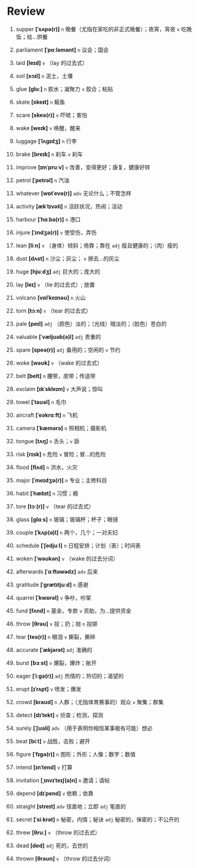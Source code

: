 # Review
1. supper **[ˈsʌpə(r)]** `n` 晚餐（尤指在家吃的非正式晚餐）；夜宵，宵夜 `v` 吃晚饭；给...供餐

2. parliament **[ˈpɑːləmənt]** `n` 议会；国会

3. laid **[leɪd]** `v` （lay 的过去式）

4. soil **[sɔɪl]** `n` 泥土，土壤

5. glue **[ɡluː]** `n` 胶水；凝聚力 `v` 胶合；粘贴

6. skate **[skeɪt]** `n` 鳐鱼

7. scare **[skeə(r)]** `v` 吓唬；害怕

8. wake **[weɪk]** `v` 唤醒，醒来

9. luggage **[ˈlʌɡɪdʒ]** `n` 行李

10. brake **[breɪk]** `n` 刹车 `v` 刹车

11. improve **[ɪmˈpruːv]** `v` 改善，变得更好；康复，健康好转

12. petrol **[ˈpetrəl]** `n` 汽油

13. whatever **[wɒtˈevə(r)]** `adv` 无论什么；不管怎样

14. activity **[ækˈtɪvəti]** `n` 活跃状况，热闹；活动

15. harbour **[ˈhɑːbə(r)]** `n` 港口

16. injure **[ˈɪndʒə(r)]** `v` 使受伤，弄伤

17. lean **[liːn]** `v` （身体）倾斜；倚靠；靠在 `adj` 瘦且健康的；（肉）瘦的

18. dust **[dʌst]** `n` 沙尘；灰尘； `v` 擦去...的灰尘

19. huge **[hjuːdʒ]** `adj` 巨大的；庞大的

20. lay **[leɪ]** `v` （lie 的过去式）; 放置

21. volcano **[vɒlˈkeɪnəʊ]** `n` 火山

22. torn **[tɔːn]** `v` （tear 的过去式）

23. pale **[peɪl]** `adj` （颜色）淡的；（光线）暗淡的；（脸色）苍白的

24. valuable **[ˈvæljuəb(ə)l]** `adj` 贵重的

25. spare **[speə(r)]** `adj` 备用的；空闲的 `v` 节约

26. woke **[wəʊk]** `v` （wake 的过去式）

27. belt **[belt]** `n` 腰带，皮带；传送带

28. exclaim **[ɪkˈskleɪm]** `v` 大声说；惊叫

29. towel **[ˈtaʊəl]** `n` 毛巾

30. aircraft **[ˈeəkrɑːft]** `n` 飞机

31. camera **[ˈkæmərə]** `n` 照相机；摄影机

32. tongue **[tʌŋ]** `n` 舌头；`v` 舔

33. risk **[rɪsk]** `n` 危险 `v` 冒险；冒...的危险

34. flood **[flʌd]** `n` 洪水，火灾

35. major **[ˈmeɪdʒə(r)]** `n` 专业；主修科目

36. habit **[ˈhæbɪt]** `n` 习惯；瘾

37. tore **[tɔː(r)]** `v` （tear 的过去式）

38. glass **[ɡlɑːs]** `n` 玻璃；玻璃杯；杯子；眼镜

39. couple **[ˈkʌp(ə)l]** `n` 两个，几个；一对夫妇

40. schedule **[ˈʃedjuːl]** `n` 日程安排；计划（表）；时间表

41. woken **[ˈwəʊkən]** `v` （wake 的过去分词）

42. afterwards **[ˈɑːftəwədz]** `adv` 后来

43. gratitude **[ˈɡrætɪtjuːd]** `n` 感谢

44. quarrel **[ˈkwɒrəl]** `v` 争吵，吵架

45. fund **[fʌnd]** `n` 基金，专款 `v` 资助，为...提供资金

46. throw **[θrəʊ]** `v` 投；扔；抛 `n` 投掷

47. tear **[teə(r)]** `n` 眼泪 `v` 撕裂，撕碎

48. accurate **[ˈækjərət]** `adj` 准确的

49. burst **[bɜːst]** `v` 爆裂，爆炸；胀开

50. eager **[ˈiːɡə(r)]** `adj` 热情的；热切的；渴望的

51. erupt **[ɪˈrʌpt]** `v` 喷发；爆发

52. crowd **[kraʊd]** `n` 人群；（尤指体育赛事的）观众 `v` 聚集；群集

53. detect **[dɪˈtekt]** `v` 侦查；检测，探测

54. surely **[ˈʃʊəli]** `adv` （用于表明你相信某事极有可能）想必

55. beat **[biːt]** `v` 战胜，击败；避开

56. figure **[ˈfɪɡə(r)]** `n` 图形；外形；人像；数字；数值

57. intend **[ɪnˈtend]** `v` 打算

58. invitation **[ˌɪnvɪˈteɪʃ(ə)n]** `n` 邀请；请帖

59. depend **[dɪˈpend]** `v` 依赖；依靠

60. straight **[streɪt]** `adv` 径直地；立即 `adj` 笔直的

61. secret **[ˈsiːkrət]** `n` 秘密，内情；秘诀 `adj` 秘密的，保密的；不公开的

62. threw **[θruː]** `v` （throw 的过去式）

63. dead **[ded]** `adj` 死的，去世的

64. thrown **[θrəʊn]** `v` （throw 的过去分词）

